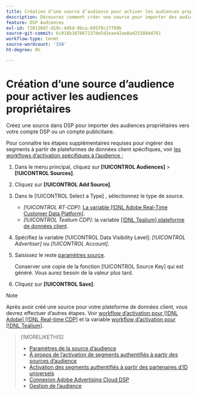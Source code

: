 ```yaml
---
title: Création d’une source d’audience pour activer les audiences propriétaires
description: Découvrez comment créer une source pour importer des audiences dans votre compte ou un compte publicitaire.
feature: DSP Audiences
exl-id: 728130d7-d19c-4d5d-9bca-695f8c17f89b
source-git-commit: 6c918b387067237de5d1eae42ae8ad253884d761
workflow-type: tm+mt
source-wordcount: '158'
ht-degree: 0%

---
```


# Création d’une source d’audience pour activer les audiences propriétaires

<!-- Will this remain for admin users/Adobe Account Team users only? -->

Créez une source dans DSP pour importer des audiences propriétaires vers votre compte DSP ou un compte publicitaire.

Pour connaître les étapes supplémentaires requises pour ingérer des segments à partir de plateformes de données client spécifiques, voir [les workflows d’activation spécifiques à l’audience ;](source-about.md)

1. Dans le menu principal, cliquez sur **[!UICONTROL Audiences]** > **[!UICONTROL Sources]**.

1. Cliquez sur **[!UICONTROL Add Source]**.

1. Dans le [!UICONTROL Select a Type] , sélectionnez le type de source.

   * *[!UICONTROL RT-CDP]*: [La variable [!DNL Adobe Real-Time Customer Data Platform]](source-about.md).

   <!-- * *[!UICONTROL ActionIQ]*: The [[!DNL ActionIQ] customer data platform](source-about.md). -->

   * *[!UICONTROL Tealium CDP]*: la variable [[!DNL Tealium] plateforme de données client](source-about.md).

1. Spécifiez la variable [!UICONTROL Data Visibility Level]: *[!UICONTROL Advertiser]* ou *[!UICONTROL Account]*.

1. Saisissez le reste [paramètres source](source-settings.md).

   Conserver une copie de la fonction [!UICONTROL Source Key] qui est généré. Vous aurez besoin de la valeur plus tard.

1. Cliquez sur **[!UICONTROL Save]**.

>[!NOTE]
>
>Après avoir créé une source pour votre plateforme de données client, vous devrez effectuer d’autres étapes. Voir [workflow d’activation pour [!DNL Adobe] [!DNL Real-time CDP]](source-adobe-rtcdp.md)<!-- the [activation workflow for [!DNL ActionIQ]](source-actioniq.md), --> et la variable [workflow d’activation pour [!DNL Tealium]](source-tealium.md).

>[!MORELIKETHIS]
>
>* [Paramètres de la source d’audience](source-settings.md)
>* [À propos de l’activation de segments authentifiés à partir des sources d’audience](source-about.md)
>* [Activation des segments authentifiés à partir des partenaires d’ID universels](source-universal-id.md)<!-- title?-->
>* [Connexion Adobe Advertising Cloud DSP](https://experienceleague.adobe.com/docs/experience-platform/destinations/catalog/advertising/adobe-advertising-cloud-connection.html)
>* [Gestion de l’audience](/help/dsp/audiences/audience-about.md)
